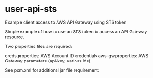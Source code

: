 # user-api-sts
Example client access to AWS API Gateway using STS token

Simple example of how to use an STS token to access an API Gateway resource.

Two properties files are required:

creds.properties: AWS Account ID credentials
aws-gw.properties: AWS Gateway parameters (api-key, various ids)

See pom.xml for additional jar file requirement:
                <!-- https://github.com/awslabs/aws-request-signing-apache-interceptor.git -->

